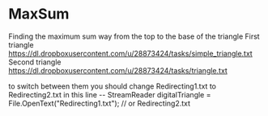 # MaxSum
Finding the maximum sum way from the top to the base of the triangle
First triangle
https://dl.dropboxusercontent.com/u/28873424/tasks/simple_triangle.txt 
Second triangle
https://dl.dropboxusercontent.com/u/28873424/tasks/triangle.txt

to switch between them you should change   Redirecting1.txt to  Redirecting2.txt
in this line   --   StreamReader digitalTriangle = File.OpenText("Redirecting1.txt"); // or Redirecting2.txt
